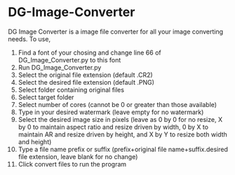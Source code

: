 # DG-Image-Converter
DG Image Converter is a image file converter for all your image converting needs.
To use,
  1. Find a font of your chosing and change line 66 of DG_Image_Converter.py to this font
  2. Run DG_Image_Converter.py
  3. Select the original file extension (default .CR2)
  4. Select the desired file extension (default .PNG)
  5. Select folder containing original files
  6. Select target folder
  7. Select number of cores (cannot be 0 or greater than those available)
  8. Type in your desired watermark (leave empty for no watermark)
  9. Select the desired image size in pixels (leave as 0 by 0 for no resize, X by 0 to maintain aspect ratio and resize driven by width, 0 by X to maintain AR and resize driven by height, and X by Y to resize both width and height)
  10. Type a file name prefix or suffix (prefix+original file name+suffix.desired file extension, leave blank for no change)
  11. Click convert files to run the program
